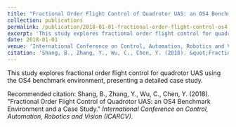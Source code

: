 ```yaml
---
title: "Fractional Order Flight Control of Quadrotor UAS: an OS4 Benchmark Environment and a Case Study"
collection: publications
permalink: /publication/2018-01-01-fractional-order-flight-control-os4
excerpt: 'This study explores fractional order flight control for quadrotor UAS using the OS4 benchmark environment, presenting a detailed case study.'
date: 2018-01-01
venue: 'International Conference on Control, Automation, Robotics and Vision (ICARCV)'
citation: 'Shang, B., Zhang, Y., Wu, C., Chen, Y. (2018). &quot;Fractional Order Flight Control of Quadrotor UAS: an OS4 Benchmark Environment and a Case Study.&quot; *International Conference on Control, Automation, Robotics and Vision (ICARCV)*.'
---
```

This study explores fractional order flight control for quadrotor UAS using the OS4 benchmark environment, presenting a detailed case study.

Recommended citation: Shang, B., Zhang, Y., Wu, C., Chen, Y. (2018). "Fractional Order Flight Control of Quadrotor UAS: an OS4 Benchmark Environment and a Case Study." *International Conference on Control, Automation, Robotics and Vision (ICARCV)*.